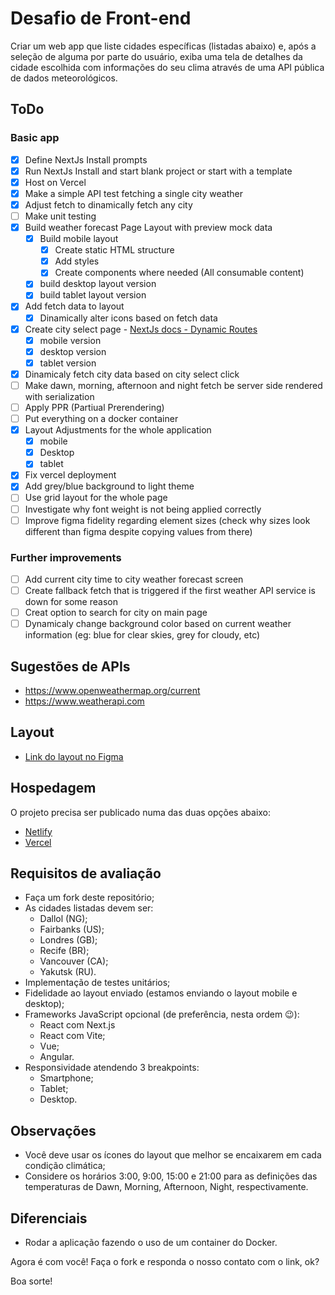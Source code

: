 # Desafio de Front-end

Criar um web app que liste cidades específicas (listadas abaixo) e, após a seleção de alguma por parte do usuário, exiba uma tela de detalhes da cidade escolhida com informações do seu clima através de uma API pública de dados meteorológicos.

## ToDo

### Basic app

- [x] Define NextJs Install prompts
- [x] Run NextJs Install and start blank project or start with a template
- [x] Host on Vercel
- [x] Make a simple API test fetching a single city weather
- [x] Adjust fetch to dinamically fetch any city
- [ ] Make unit testing
- [x] Build weather forecast Page Layout with preview mock data
  - [x] Build mobile layout
    - [x] Create static HTML structure
    - [x] Add styles
    - [x] Create components where needed (All consumable content)
  - [x] build desktop layout version
  - [x] build tablet layout version
- [x] Add fetch data to layout
  - [x] Dinamically alter icons based on fetch data
- [x] Create city select page - [NextJs docs - Dynamic Routes](https://nextjs.org/docs/pages/building-your-application/routing/dynamic-routes)
  - [x] mobile version
  - [x] desktop version
  - [x] tablet version
- [x] Dinamicaly fetch city data based on city select click
- [ ] Make dawn, morning, afternoon and night fetch be server side rendered with serialization
- [ ] Apply PPR (Partiual Prerendering)
- [ ] Put everything on a docker container
- [x] Layout Adjustments for the whole application
  - [x] mobile
  - [x] Desktop
  - [x] tablet
- [x] Fix vercel deployment
- [x] Add grey/blue background to light theme
- [ ] Use grid layout for the whole page
- [ ] Investigate why font weight is not being applied correctly
- [ ] Improve figma fidelity regarding element sizes (check why sizes look different than figma despite copying values from there)

### Further improvements

- [ ] Add current city time to city weather forecast screen
- [ ] Create fallback fetch that is triggered if the first weather API service is down for some reason
- [ ] Creat option to search for city on main page
- [ ] Dynamicaly change background color based on current weather information (eg: blue for clear skies, grey for cloudy, etc)

## Sugestões de APIs

- https://www.openweathermap.org/current
- https://www.weatherapi.com

## Layout

- [Link do layout no Figma](https://www.figma.com/design/4lcFZPwbuAxjBiUutFK9Qd)

## Hospedagem

O projeto precisa ser publicado numa das duas opções abaixo:

- [Netlify](https://www.netlify.com)
- [Vercel](https://www.vercel.com)

## Requisitos de avaliação

- Faça um fork deste repositório;
- As cidades listadas devem ser:
  - Dallol (NG);
  - Fairbanks (US);
  - Londres (GB);
  - Recife (BR);
  - Vancouver (CA);
  - Yakutsk (RU).
- Implementação de testes unitários;
- Fidelidade ao layout enviado (estamos enviando o layout mobile e desktop);
- Frameworks JavaScript opcional (de preferência, nesta ordem 😉):
  - React com Next.js
  - React com Vite;
  - Vue;
  - Angular.
- Responsividade atendendo 3 breakpoints:
  - Smartphone;
  - Tablet;
  - Desktop.

## Observações

- Você deve usar os ícones do layout que melhor se encaixarem em cada condição climática;
- Considere os horários 3:00, 9:00, 15:00 e 21:00 para as definições das temperaturas de Dawn, Morning, Afternoon, Night, respectivamente.

## Diferenciais

- Rodar a aplicação fazendo o uso de um container do Docker.

Agora é com você! Faça o fork e responda o nosso contato com o link, ok?

Boa sorte!
